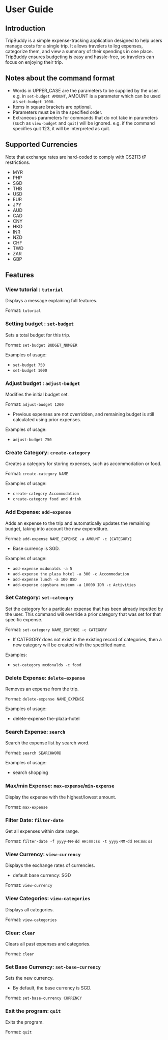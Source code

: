 # User Guide

## Introduction

TripBuddy is a simple expense-tracking application designed to help users manage costs for a single trip. It allows 
travelers to log expenses, categorize them, and view a summary of their spendings in one place. TripBuddy ensures 
budgeting is easy and hassle-free, so travelers can focus on enjoying their trip.

## Notes about the command format

- Words in UPPER_CASE are the parameters to be supplied by the user.
e.g. in `set-budget AMOUNT`, AMOUNT is a parameter which can be used as `set-budget 1000`.
- Items in square brackets are optional.
- Parameters must be in the specified order.
- Extraneous parameters for commands that do not take in parameters (such as `view-budget` and `quit`) will be ignored.
e.g. if the command specifies quit 123, it will be interpreted as quit.

## Supported Currencies

Note that exchange rates are hard-coded to comply with CS2113 tP restrictions.

- MYR
- PHP
- SGD
- THB
- USD
- EUR
- JPY
- AUD
- CAD
- CNY
- HKD
- INR
- NZD
- CHF
- TWD
- ZAR
- GBP

## Features 

### View tutorial : `tutorial`

Displays a message explaining full features.

Format: `tutorial`

### Setting budget : `set-budget`

Sets a total budget for this trip.

Format: `set-budget BUDGET_NUMBER`

Examples of usage:
- `set-budget 750`
- `set-budget 1000`

### Adjust budget : `adjust-budget`

Modifies the initial budget set.

Format: `adjust-budget 1200`

- Previous expenses are not overridden, and remaining budget is still calculated using prior expenses.

Examples of usage:
- `adjust-budget 750`

### Create Category: `create-category`

Creates a category for storing expenses, such as accommodation or food.

Format:  `create-category NAME`

Examples of usage:
- `create-category Accommodation`
- `create-category food and drink`


### Add Expense: `add-expense`

Adds an expense to the trip and automatically updates the remaining budget, taking into account 
the new expenditure.

Format: `add-expense NAME_EXPENSE -a AMOUNT -c [CATEGORY]`

- Base currency is SGD.

Examples of usage:
- `add-expense mcdonalds -a 5`
- `add-expense the plaza hotel -a 300 -c Accommodation`
- `add-expense lunch -a 100 USD`
- `add-expense capybara museum -a 10000 IDR -c Activities `

### Set Category: `set-cateogry`

Set the category for a particular expense that has been already inputted by the user. This command will override a 
prior category that was set for that specific expense.

Format: `set-category NAME_EXPENSE -c CATEGORY`

- If CATEGORY does not exist in the existing record of categories, then a new category will be created with
the specified name.

Examples:
- `set-category mcdonalds -c food`

### Delete Expense: `delete-expense`

Removes an expense from the trip.

Format: `delete-expense NAME_EXPENSE`

Examples of usage:
- delete-expense the-plaza-hotel

### Search Expense: `search`

Search the expense list by search word.

Format: `search SEARCHWORD`

Examples of usage:
- search shopping

### Max/min Expense: `max-expense`/`min-expense`

Display the expense with the highest/lowest amount.

Format: `max-expense`
 
### Filter Date: `filter-date`

Get all expenses within date range.

Format: `filter-date -f yyyy-MM-dd HH:mm:ss -t yyyy-MM-dd HH:mm:ss`

### View Currency: `view-currency`
    
Displays the exchange rates of currencies.
- default base currency: SGD

Format: `view-currency`

### View Categories: `view-categories`

Displays all categories.

Format: `view-categories`

### Clear: `clear`
    
Clears all past expenses and categories.

Format: `clear`

### Set Base Currency: `set-base-currency`

Sets the new currency.
- By default, the base currency is SGD.

Format: `set-base-currency CURRENCY`

### Exit the program: `quit`

Exits the program.

Format: `quit`
